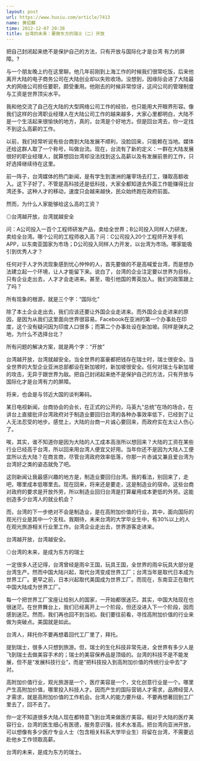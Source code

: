 ```yaml
---
layout: post
url: https://www.huxiu.com/article/7413
name: 黄绍麟
time: 2012-12-07 20:38
title: 台湾的未来：要做东方的瑞士（二）开放
---
```

把自己封闭起来绝不是保护自己的方法，只有开放与国际化才是台湾 有力的屏障。?

与一个朋友晚上约在这里聊。他几年前刚到上海工作的时候我们很常吃饭，后来他离开大陆的电子商务公司在大陆创业却以失败收场。没想到，因缘际会进了大陆最大的网络公司担任要职，颇受重用。他刚去的时候非常惊讶，这间公司的管理制度与工资是世界顶尖水平。

我和他交流了自己在大陆的大型网络公司工作的经验，也只能用大开眼界形容。像我们这样的台湾职业经理人在大陆公司工作的越来越多，大家心里都明白，大陆不是一个生活起来很愉快的地方，真的，台湾是个好地方。但是回台湾去，你一定找不到这么高薪的工作。

以前，我们经常听说有些台商到大陆发展不顺利，没脸回来，只能赖在当地。媒体还给这群人取了一个称号，叫做台流。现在，台流有了新的定义：一群在大陆发展很好的职业经理人，就算想回台湾却没法找到这么高薪以及有发展前景的工作，只好选择继续待在这里。

前一阵子，台湾媒体的热门新闻，是有学生到澳洲的屠宰场去打工，赚取高额收入。这下子好了，不管是高科技还是低科技，大家全都知道去外面工作能赚得比台湾还多。这种人才的移动，速度只会越来越快，民众始终跑在政府前面。

然而，为什么人家能够给这么高的工资？

◎台湾越开放，台湾就越安全

问：A公司投入一百个工程师研发产品，卖给全世界；B公司投入同样人力研发，卖给全台湾。哪个公司的工程师收入高？问：C公司投入20个工程师开发手机APP，以东南亚国家为市场；D公司投入同样人力开发，以台湾为市场。哪家能吸引到优秀人才？

任何对于人才外流现象感到忧心忡忡的人，首先要做的不是高喊爱台湾，而是想办法建立起一个环境，让人才能留下来。说白了，台湾的企业注定要以世界为目标，只有企业走出去，人才才会走进来。甚至，吸引他国的菁英加入。我们的政策跟上了吗？

所有现象的根源，就是三个字：“国际化”

除了本土企业走出去，我们应该还要让外国企业走进来。而外国企业走进来的原因，是因为从我们这里面向世界很容易。Facebook在亚洲的第一个办事处在印度，这个没有疑问因为印度人口很多；而第二个办事处设在新加坡。同样是弹丸之地，为什么不选择台北？

所有问题的解决方案，就是两个字：“开放”

台湾越开放，台湾就越安全。当全世界的富豪都把钱存在瑞士时，瑞士很安全。当全世界的大型企业亚洲总部都设在新加坡时，新加坡很安全。任何对瑞士与新加坡的攻击，无异于跟世界为敌。把自己封闭起来绝不是保护自己的方法，只有开放与国际化才是台湾有力的屏障。

将来，也会是与邻近大国的谈判筹码。

某日电视新闻，台商协会的会长，在正式的公开的，马英九“总统”在场的场合，在讲台上直接批评台湾政府对于制造业要回归台湾的各种办事效率低下，已经到了让人无法忍受的地步。感觉上，大陆的台商一片诚心要回来，而政府实在太让人伤心了。

唉，其实，谁不知道你是因为大陆的人工成本高涨所以想回来？大陆的工资在某些行业已经高于台湾，所以回来用台湾人便宜又好用。当年你还不是因为大陆人工便宜所以去大陆？在商言商，尽管台湾政府效率低落，你那一片赤诚又兼且爱台湾为台湾好之类的姿态就免了吧。

这则新闻让我最感兴趣的地方是，制造业要回归台湾。我的看法，别回来了，走吧，哪里成本低哪里去。现在回来，将来还是要走，这是制造业的宿命。这些台商对政府的要求是开放外劳，所以制造业回归台湾是打算雇用成本更低的外劳。这能创造多少台湾人的就业机会？

而，台湾的下一步绝对不会是制造业，是在高附加价值的行业，其中，面向国际的观光行业是其中一个支柱。我期待，未来台湾的大学毕业生中，有30%以上的人在观光旅游相关行业里工作。台湾企业走出去，世界游客走进来。

台湾越开放，台湾越安全。

◎台湾的未来，是成为东方的瑞士

一定很多人还记得，台湾曾经是雨伞王国，玩具王国，全世界的雨伞玩具大部分是台湾生产。然而中国大陆兴起，取代台湾变成世界工厂；台湾当年是取代日本成为世界工厂。更早之前，日本兴起取代美国成为世界工厂。而现在，东南亚正在取代中国大陆成为世界工厂。

每一个把世界工厂宝座让给别人的国家，一开始都很迷茫。其实，中国大陆现在也很迷茫。在世界舞台上，我们已经离开上一个阶段，但还没进入下一个阶段，因而感到迷茫。然而，我们再也回不到当初。我们要往前看，寻找高附加价值的行业来做为突破点。美国就是如此。

台湾人，拜托你不要再想着回代工厂里了，拜托。

提到瑞士，很多人只想到旅游。但，瑞士的生化科技非常先进，全世界有多少人是飞到瑞士去做美容手术的；瑞士的美容保养品是顶级的。台湾的科技不是不能发展，但不是“发展科技行业”，而是“把科技投入到高附加价值的传统行业中去”才对。

高附加价值行业，观光旅游是一个，医疗美容是一个，文化创意行业是一个。哪里产生高附加价值，哪里投入科技人才。因而产生的国际营销人才需求，品牌经营人才需求，就是高附加价值的工作机会。台湾人的能力要升级，不要再想著回到工厂里去了，回不去了。

你一定不知道很多大陆人现在都特意飞到台湾来做医疗美容。相对于大陆的医疗美容行业，台湾的医生细心有医德，服务意识强，技术水准高。把台湾向亚洲开放，可以想像有多少医疗专业人士（包含相关科系大学毕业生）将留在台湾，不需要远赴他乡工作领取高薪。

台湾的未来，是成为东方的瑞士。

